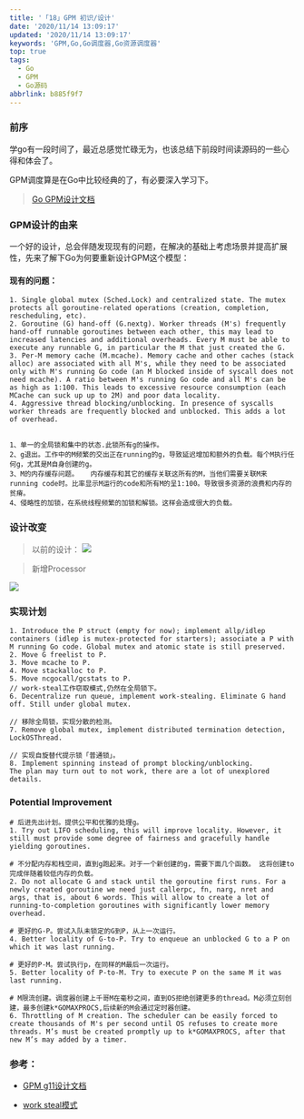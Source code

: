 ```yaml
---
title: '「18」GPM 初识/设计'
date: '2020/11/14 13:09:17'
updated: '2020/11/14 13:09:17'
keywords: 'GPM,Go,Go调度器,Go资源调度器'
top: true
tags:
  - Go
  - GPM
  - Go源码
abbrlink: b885f9f7
---
```


### 前序

学go有一段时间了，最近总感觉忙碌无为，也该总结下前段时间读源码的一些心得和体会了。

GPM调度算是在Go中比较经典的了，有必要深入学习下。

>[Go GPM设计文档](https://golang.org/s/go11sched)

### GPM设计的由来

一个好的设计，总会伴随发现现有的问题，在解决的基础上考虑场景并提高扩展性，先来了解下Go为何要重新设计GPM这个模型：

<!--more-->

#### 现有的问题：
```
1. Single global mutex (Sched.Lock) and centralized state. The mutex protects all goroutine-related operations (creation, completion, rescheduling, etc).
2. Goroutine (G) hand-off (G.nextg). Worker threads (M's) frequently hand-off runnable goroutines between each other, this may lead to increased latencies and additional overheads. Every M must be able to execute any runnable G, in particular the M that just created the G.
3. Per-M memory cache (M.mcache). Memory cache and other caches (stack alloc) are associated with all M's, while they need to be associated only with M's running Go code (an M blocked inside of syscall does not need mcache). A ratio between M's running Go code and all M's can be as high as 1:100. This leads to excessive resource consumption (each MCache can suck up up to 2M) and poor data locality.
4. Aggressive thread blocking/unblocking. In presence of syscalls worker threads are frequently blocked and unblocked. This adds a lot of overhead.


1、单一的全局锁和集中的状态.此锁所有g的操作。
2、g退出。工作中的M频繁的交出正在running的g，导致延迟增加和额外的负载。每个M执行任何g，尤其是M自身创建的g。
3、M的内存缓存问题。   内存缓存和其它的缓存关联这所有的M，当他们需要关联M来running code时。比率显示M运行的code和所有M的呈1:100。导致很多资源的浪费和内存的贫瘠。
4、侵略性的加锁，在系统线程频繁的加锁和解锁。这样会造成很大的负载。

```


### 设计改变

>以前的设计：
![](https://crab-1251738482.cos.accelerate.myqcloud.com/GPM-1.png)

>新增Processor

 ![](https://crab-1251738482.cos.accelerate.myqcloud.com/GPM-2.png)


 ### 实现计划

 ```
1. Introduce the P struct (empty for now); implement allp/idlep containers (idlep is mutex-protected for starters); associate a P with M running Go code. Global mutex and atomic state is still preserved.
2. Move G freelist to P.
3. Move mcache to P.
4. Move stackalloc to P.
5. Move ncgocall/gcstats to P.
// work-steal工作窃取模式,仍然在全局锁下。
6. Decentralize run queue, implement work-stealing. Eliminate G hand off. Still under global mutex.

// 移除全局锁，实现分散的检测。
7. Remove global mutex, implement distributed termination detection, LockOSThread.

// 实现自旋替代提示锁「普通锁」。
8. Implement spinning instead of prompt blocking/unblocking.
The plan may turn out to not work, there are a lot of unexplored details.
 ```

 ### Potential Improvement

```
# 后进先出计划。提供公平和优雅的处理g。
1. Try out LIFO scheduling, this will improve locality. However, it still must provide some degree of fairness and gracefully handle yielding goroutines.

# 不分配内存和栈空间，直到g跑起来。对于一个新创建的g，需要下面几个函数。 这将创建to完成伴随着较低内存的负载。
2. Do not allocate G and stack until the goroutine first runs. For a newly created goroutine we need just callerpc, fn, narg, nret and args, that is, about 6 words. This will allow to create a lot of running-to-completion goroutines with significantly lower memory overhead.

# 更好的G-P。尝试入队未锁定的G到P，从上一次运行。
4. Better locality of G-to-P. Try to enqueue an unblocked G to a P on which it was last running.

# 更好的P-M。尝试执行p，在同样的M最后一次运行。
5. Better locality of P-to-M. Try to execute P on the same M it was last running.

# M限流创建。调度器创建上千哥M在毫秒之间，直到OS拒绝创建更多的thread。M必须立刻创建，最多创建k*GOMAXPROCS,后续新的M会通过定时器创建。
6. Throttling of M creation. The scheduler can be easily forced to create thousands of M's per second until OS refuses to create more threads. M’s must be created promptly up to k*GOMAXPROCS, after that new M’s may added by a timer.

```


### 参考：

* [GPM g11设计文档](https://golang.org/s/go11scheds)

* [work steal模式](http://supertech.csail.mit.edu/papers/steal.pdf)